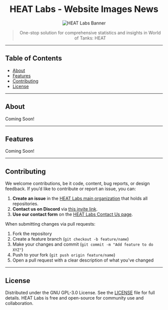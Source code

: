 <div align="center">

# HEAT Labs - Website Images News

<img src="https://raw.githubusercontent.com/HEATLabs/Website-Images/refs/heads/main/social-share/HEATLabs.png" alt="HEAT Labs Banner"/>

> One-stop solution for comprehensive statistics and insights in World of Tanks: HEAT

</div>

---

##  Table of Contents

- [About](#about)  
- [Features](#features)
- [Contributing](#contributing)  
- [License](#license)  

---

##  About

Coming Soon!

---

##  Features

Coming Soon!

---

## Contributing

We welcome contributions, be it code, content, bug reports, or design feedback.
If you’d like to contribute or report an issue, you can:

1. **Create an issue** in the [HEAT Labs main organization](https://github.com/HEATLabs) that holds all repositories.
2. **Contact us on Discord** via [this invite link](https://discord.heatlabs.net).
3. **Use our contact form** on the [HEAT Labs Contact Us page](https://heatlabs.net/resources/contact-us.html).

When submitting changes via pull requests:

1. Fork the repository
2. Create a feature branch (`git checkout -b feature/name`)
3. Make your changes and commit (`git commit -m "Add feature to do XYZ"`)
4. Push to your fork (`git push origin feature/name`)
5. Open a pull request with a clear description of what you’ve changed

---

## License

Distributed under the GNU GPL-3.0 License. See the [LICENSE](LICENSE) file for full details. HEAT Labs is free and open-source for community use and collaboration.
